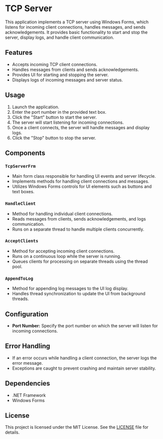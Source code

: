 # TCP Server

This application implements a TCP server using Windows Forms, which listens for incoming client connections, handles messages, and sends acknowledgements. It provides basic functionality to start and stop the server, display logs, and handle client communication.

## Features

- Accepts incoming TCP client connections.
- Handles messages from clients and sends acknowledgements.
- Provides UI for starting and stopping the server.
- Displays logs of incoming messages and server status.

## Usage

1. Launch the application.
2. Enter the port number in the provided text box.
3. Click the "Start" button to start the server.
4. The server will start listening for incoming connections.
5. Once a client connects, the server will handle messages and display logs.
6. Click the "Stop" button to stop the server.

## Components

### `TcpServerFrm`

- Main form class responsible for handling UI events and server lifecycle.
- Implements methods for handling client connections and messages.
- Utilizes Windows Forms controls for UI elements such as buttons and text boxes.

### `HandleClient`

- Method for handling individual client connections.
- Reads messages from clients, sends acknowledgements, and logs communication.
- Runs on a separate thread to handle multiple clients concurrently.

### `AcceptClients`

- Method for accepting incoming client connections.
- Runs on a continuous loop while the server is running.
- Queues clients for processing on separate threads using the thread pool.

### `AppendToLog`

- Method for appending log messages to the UI log display.
- Handles thread synchronization to update the UI from background threads.

## Configuration

- **Port Number:** Specify the port number on which the server will listen for incoming connections.

## Error Handling

- If an error occurs while handling a client connection, the server logs the error message.
- Exceptions are caught to prevent crashing and maintain server stability.

## Dependencies

- .NET Framework
- Windows Forms

## License

This project is licensed under the MIT License. See the [LICENSE](LICENSE) file for details.

